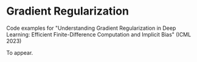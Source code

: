 # Gradient Regularization
Code examples for "Understanding Gradient Regularization in Deep Learning: Efficient Finite-Difference Computation and Implicit Bias" (ICML 2023)

To appear. 
